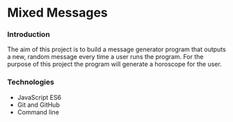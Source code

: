 # Mixed Messages

### Introduction
The aim of this project is to build a message generator program that outputs a new, random message every time a user runs the program. For the purpose of this project the program will generate a horoscope for the user.

### Technologies
- JavaScript ES6
- Git and GitHub
- Command line
